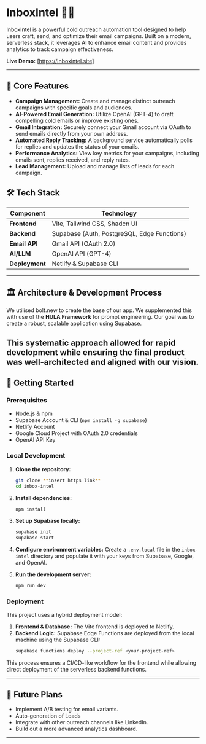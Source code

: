 # InboxIntel 📧✨

InboxIntel is a powerful cold outreach automation tool designed to help users craft, send, and optimize their email campaigns. Built on a modern, serverless stack, it leverages AI to enhance email content and provides analytics to track campaign effectiveness.

**Live Demo:** [https://inboxintel.site]

---

## 🌟 Core Features

-   **Campaign Management:** Create and manage distinct outreach campaigns with specific goals and audiences.
-   **AI-Powered Email Generation:** Utilize OpenAI (GPT-4) to draft compelling cold emails or improve existing ones.
-   **Gmail Integration:** Securely connect your Gmail account via OAuth to send emails directly from your own address.
-   **Automated Reply Tracking:** A background service automatically polls for replies and updates the status of your emails.
-   **Performance Analytics:** View key metrics for your campaigns, including emails sent, replies received, and reply rates.
-   **Lead Management:** Upload and manage lists of leads for each campaign.

## 🛠️ Tech Stack

| Component      | Technology                                    |
| -------------- | --------------------------------------------- |
| **Frontend**   | Vite, Tailwind CSS, Shadcn UI |
| **Backend**    | Supabase (Auth, PostgreSQL, Edge Functions)   |
| **Email API**  | Gmail API (OAuth 2.0)                         |
| **AI/LLM**     | OpenAI API (GPT-4)                            |
| **Deployment** | Netlify & Supabase CLI    |

---

## 🏛️ Architecture & Development Process

We utilised bolt.new to create the base of our app. We supplemented this with use of the **HULA Framework** for prompt engineering. Our goal was to create a robust, scalable application using Supabase.

This systematic approach allowed for rapid development while ensuring the final product was well-architected and aligned with our vision.
---

## 🚀 Getting Started

### Prerequisites

-   Node.js & npm
-   Supabase Account & CLI (`npm install -g supabase`)
-   Netlify Account
-   Google Cloud Project with OAuth 2.0 credentials
-   OpenAI API Key

### Local Development

1.  **Clone the repository:**
    ```bash
    git clone **insert https link**
    cd inbox-intel
    ```

2.  **Install dependencies:**
    ```bash
    npm install
    ```

3.  **Set up Supabase locally:**
    ```bash
    supabase init
    supabase start
    ```

4.  **Configure environment variables:**
    Create a `.env.local` file in the `inbox-intel` directory and populate it with your keys from Supabase, Google, and OpenAI.

5.  **Run the development server:**
    ```bash
    npm run dev
    ```

### Deployment

This project uses a hybrid deployment model:

1.  **Frontend & Database:** The Vite frontend is deployed to Netlify.
2.  **Backend Logic:** Supabase Edge Functions are deployed from the local machine using the Supabase CLI:
    ```bash
    supabase functions deploy --project-ref <your-project-ref>
    ```

This process ensures a CI/CD-like workflow for the frontend while allowing direct deployment of the serverless backend functions.

---

## 🔮 Future Plans

-   Implement A/B testing for email variants.
-   Auto-generation of Leads
-   Integrate with other outreach channels like LinkedIn.
-   Build out a more advanced analytics dashboard.

---